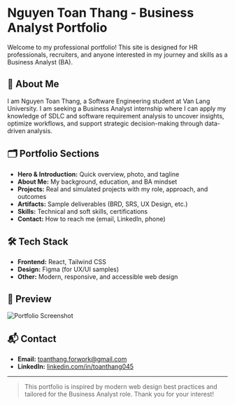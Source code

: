 # Nguyen Toan Thang - Business Analyst Portfolio

Welcome to my professional portfolio! This site is designed for HR professionals, recruiters, and anyone interested in my journey and skills as a Business Analyst (BA).

## 👋 About Me

I am Nguyen Toan Thang, a Software Engineering student at Van Lang University. I am seeking a Business Analyst internship where I can apply my knowledge of SDLC and software requirement analysis to uncover insights, optimize workflows, and support strategic decision-making through data-driven analysis.

## 🗂️ Portfolio Sections

- **Hero & Introduction:** Quick overview, photo, and tagline
- **About Me:** My background, education, and BA mindset
- **Projects:** Real and simulated projects with my role, approach, and outcomes
- **Artifacts:** Sample deliverables (BRD, SRS, UX Design, etc.)
- **Skills:** Technical and soft skills, certifications
- **Contact:** How to reach me (email, LinkedIn, phone)

## 🛠️ Tech Stack

- **Frontend:** React, Tailwind CSS
- **Design:** Figma (for UX/UI samples)
- **Other:** Modern, responsive, and accessible web design

## 📸 Preview

![Portfolio Screenshot](./public/portfolio_screenshot.png)

## 📬 Contact

- **Email:** toanthang.forwork@gmail.com
- **LinkedIn:** [linkedin.com/in/toanthang045](https://linkedin.com/in/toanthang045/)

---

> This portfolio is inspired by modern web design best practices and tailored for the Business Analyst role. Thank you for your interest!
